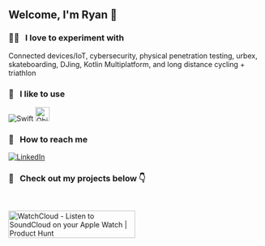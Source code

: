 ## Welcome, I'm Ryan 🤙  

### 🧑‍🔬 &nbsp; I love to experiment with

Connected devices/IoT, cybersecurity, physical penetration testing, urbex, skateboarding, DJing, Kotlin Multiplatform, and long distance cycling + triathlon

### 🔧 &nbsp; I __like__ to use

<img alt="Swift" src="https://img.shields.io/badge/swift-%23FA7343.svg?&style=for-the-badge&logo=swift&logoColor=white" /> <img alt="Objective-C" src="https://i.imgur.com/uFSl8bK.png" height=28/>

### 💌 &nbsp; How to reach me 

[<img alt="LinkedIn" src="https://img.shields.io/badge/linkedin-%230077B5.svg?&style=for-the-badge&logo=linkedin&logoColor=white" />](https://www.linkedin.com/in/ryan-david-forsyth/) 

### 👀  &nbsp; Check out my projects below 👇	

<br/>

<a href="https://www.producthunt.com/posts/watchcloud?embed=true&utm_source=badge-featured&utm_medium=badge&utm_souce=badge-watchcloud" target="_blank"><img src="https://api.producthunt.com/widgets/embed-image/v1/featured.svg?post_id=464143&theme=light" alt="WatchCloud - Listen&#0032;to&#0032;SoundCloud&#0032;on&#0032;your&#0032;Apple&#0032;Watch | Product Hunt" style="width: 250px; height: 54px;" width="250" height="54" /></a>

<!--
**superturboryan/superturboryan** is a ✨ _special_ ✨ repository because its `README.md` (this file) appears on your GitHub profile.

Here are some ideas to get you started:

- 🔭 I’m currently working on ...
- 🌱 I’m currently learning ...
- 👯 I’m looking to collaborate on ...
- 🤔 I’m looking for help with ...
- 💬 Ask me about ...
- 📫 How to reach me: ...
- 😄 Pronouns: ...
- ⚡ Fun fact: ...
-->
